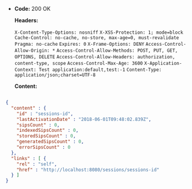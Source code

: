 * **Code:** 200 OK

  **Headers:**

  `X-Content-Type-Options: nosniff`
  `X-XSS-Protection: 1; mode=block`
  `Cache-Control: no-cache, no-store, max-age=0, must-revalidate`
  `Pragma: no-cache`
  `Expires: 0`
  `X-Frame-Options: DENY`
  `Access-Control-Allow-Origin: *`
  `Access-Control-Allow-Methods: POST, PUT, GET, OPTIONS, DELETE`
  `Access-Control-Allow-Headers: authorization, content-type, scope`
  `Access-Control-Max-Age: 3600`
  `X-Application-Context: Test application:default,test:-1`
  `Content-Type: application/json;charset=UTF-8`

  **Content:**

```json

{
  "content" : {
    "id" : "sessions-id",
    "lastActivationDate" : "2018-06-01T09:48:02.839Z",
    "sipsCount" : 0,
    "indexedSipsCount" : 0,
    "storedSipsCount" : 0,
    "generatedSipsCount" : 0,
    "errorSipsCount" : 0
  },
  "links" : [ {
    "rel" : "self",
    "href" : "http://localhost:8080/sessions/sessions-id"
  } ]
}
```
